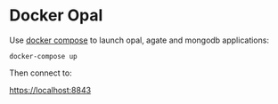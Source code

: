 Docker Opal
===========

Use [docker compose](https://docs.docker.com/compose/) to launch opal, agate and mongodb applications:

```
docker-compose up
```

Then connect to:

[https://localhost:8843](https://localhost:8843)
